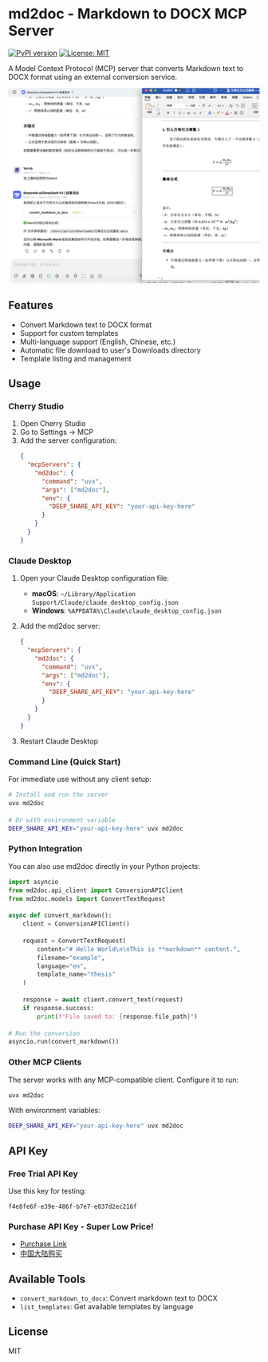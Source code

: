 # md2doc - Markdown to DOCX MCP Server

[![PyPI version](https://badge.fury.io/py/md2doc.svg)](https://badge.fury.io/py/md2doc)
[![License: MIT](https://img.shields.io/badge/License-MIT-yellow.svg)](https://opensource.org/licenses/MIT)

A Model Context Protocol (MCP) server that converts Markdown text to DOCX format using an external conversion service.

<img src="https://raw.githubusercontent.com/Yorick-Ryu/md2doc-mcp/master/images/md2doc.png" alt="md2doc Demo" width="600" style="max-width: 100%; height: auto;">

## Features

- Convert Markdown text to DOCX format
- Support for custom templates
- Multi-language support (English, Chinese, etc.)
- Automatic file download to user's Downloads directory
- Template listing and management

## Usage

### Cherry Studio

1. Open Cherry Studio
2. Go to Settings → MCP
3. Add the server configuration:
   ```json
   {
     "mcpServers": {
       "md2doc": {
         "command": "uvx",
         "args": ["md2doc"],
         "env": {
           "DEEP_SHARE_API_KEY": "your-api-key-here"
         }
       }
     }
   }
   ```

### Claude Desktop

1. Open your Claude Desktop configuration file:
   - **macOS**: `~/Library/Application Support/Claude/claude_desktop_config.json`
   - **Windows**: `%APPDATA%\Claude\claude_desktop_config.json`

2. Add the md2doc server:
   ```json
   {
     "mcpServers": {
       "md2doc": {
         "command": "uvx",
         "args": ["md2doc"],
         "env": {
           "DEEP_SHARE_API_KEY": "your-api-key-here"
         }
       }
     }
   }
   ```

3. Restart Claude Desktop

### Command Line (Quick Start)

For immediate use without any client setup:

```bash
# Install and run the server
uvx md2doc

# Or with environment variable
DEEP_SHARE_API_KEY="your-api-key-here" uvx md2doc
```

### Python Integration

You can also use md2doc directly in your Python projects:

```python
import asyncio
from md2doc.api_client import ConversionAPIClient
from md2doc.models import ConvertTextRequest

async def convert_markdown():
    client = ConversionAPIClient()
    
    request = ConvertTextRequest(
        content="# Hello World\n\nThis is **markdown** content.",
        filename="example",
        language="en",
        template_name="thesis"
    )
    
    response = await client.convert_text(request)
    if response.success:
        print(f"File saved to: {response.file_path}")

# Run the conversion
asyncio.run(convert_markdown())
```

### Other MCP Clients

The server works with any MCP-compatible client. Configure it to run:
```bash
uvx md2doc
```

With environment variables:
```bash
DEEP_SHARE_API_KEY="your-api-key-here" uvx md2doc
```

## API Key

### Free Trial API Key
Use this key for testing:
```
f4e8fe6f-e39e-486f-b7e7-e037d2ec216f
```

### Purchase API Key - Super Low Price!

- [Purchase Link](https://www.deepshare.app/purchase-en.html)
- [中国大陆购买](https://www.deepshare.app/purchase.html)

## Available Tools

- `convert_markdown_to_docx`: Convert markdown text to DOCX
- `list_templates`: Get available templates by language

## License

MIT 